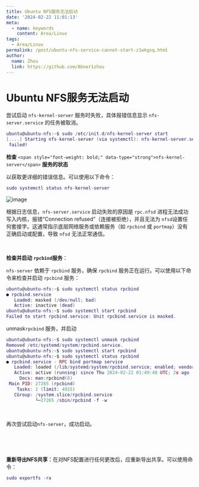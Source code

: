 ```yaml
---
title: Ubuntu NFS服务无法启动
date: '2024-02-22 11:01:13'
meta:
  - name: keywords
    content: Area/Linux
tags:
  - Area/Linux
permalink: /post/ubuntu-nfs-service-cannot-start-z1wkgsq.html
author:
  name: Zhou
  link: https://github.com/Abner1zhou
---
```



<!-- more -->


# Ubuntu NFS服务无法启动

尝试启动 `nfs-kernel-server`​ 服务时失败，具体报错信息显示 `nfs-server.service`​ 的任务被取消。

```lua
ubuntu@ubuntu-nfs:~$ sudo /etc/init.d/nfs-kernel-server start
[....] Starting nfs-kernel-server (via systemctl): nfs-kernel-server.serviceJob for nfs-server.service canceled.
 failed!
```

<span style="font-weight: bold;" data-type="strong">检查</span> `<span style="font-weight: bold;" data-type="strong">nfs-kernel-server</span>` <span style="font-weight: bold;" data-type="strong">服务的状态</span>

以获取更详细的错误信息。可以使用以下命令：

```lua
sudo systemctl status nfs-kernel-server
```

​![image](`https://jsd.cdn.zzko.cn/gh/Abner1zhou/img_static/202402221413758.png)​

根据日志信息，`nfs-server.service`​ 启动失败的原因是 `rpc.nfsd`​ 进程无法成功写入内核，报错“Connection refused”（连接被拒绝），并且无法为 `nfsd`​ 设置任何套接字。这通常指示底层网络服务或依赖服务（如 `rpcbind`​ 或 `portmap`​）没有正确启动或配置，导致 `nfsd`​ 无法正常通信。

‍

<span style="font-weight: bold;" data-type="strong">检查并启动</span> <span style="font-weight: bold;" data-type="strong">`rpcbind`</span>​ <span style="font-weight: bold;" data-type="strong">服务</span>：

 `nfs-server`​ 依赖于 `rpcbind`​ 服务，确保 `rpcbind`​ 服务正在运行。可以使用以下命令来检查并启动 `rpcbind`​ 服务：

```lua
ubuntu@ubuntu-nfs:~$ sudo systemctl status rpcbind
● rpcbind.service
   Loaded: masked (/dev/null; bad)
   Active: inactive (dead)
ubuntu@ubuntu-nfs:~$ sudo systemctl start rpcbind
Failed to start rpcbind.service: Unit rpcbind.service is masked.
```

unmask`rpcbind`​ 服务，并启动

```lua
ubuntu@ubuntu-nfs:~$ sudo systemctl unmask rpcbind
Removed /etc/systemd/system/rpcbind.service.
ubuntu@ubuntu-nfs:~$ sudo systemctl start rpcbind
ubuntu@ubuntu-nfs:~$ sudo systemctl status rpcbind
● rpcbind.service - RPC bind portmap service
   Loaded: loaded (/lib/systemd/system/rpcbind.service; enabled; vendor preset: enabled)
   Active: active (running) since Thu 2024-02-22 01:49:48 UTC; 2s ago
     Docs: man:rpcbind(8)
 Main PID: 27265 (rpcbind)
    Tasks: 1 (limit: 4915)
   CGroup: /system.slice/rpcbind.service
           └─27265 /sbin/rpcbind -f -w
```

‍

再次尝试启动`nfs-server`​，成功启动。

‍

‍

<span style="font-weight: bold;" data-type="strong">重新导出NFS共享</span>：在对NFS配置进行任何更改后，应重新导出共享。可以使用命令：

```lua
sudo exportfs -ra
```

‍

